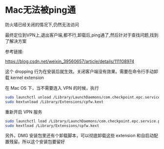 # Mac无法被ping通

防火墙已经关闭的情况下,仍然无法访问

最终定位到VPN上,退出客户端,都不行,卸载后,ping通了,然后针对于查找问题,找到了解决方案

参考链接:

https://blog.csdn.net/weixin_39560657/article/details/111108974



这个 dropping 行为在安装后就生效。关闭客户端没有效果。需要在命令行手动卸载 kernel extension

在 Mac OS 下，当不需要连入 VPN 的时候，执行

```sh
sudo launchctl unload /Library/LaunchDaemons/com.checkpoint.epc.service.plist
sudo kextunload /Library/Extensions/cpfw.kext
```

重新开启 VPN 服务

```sh
sudo launchctl load /Library/LaunchDaemons/com.checkpoint.epc.service.plist
sudo kextload /Library/Extensions/cpfw.kext
```

另外，DMG 安装包里还有个卸载脚本，可以彻底卸载这些 extension 和自启动配置残留。所以这个安装包要留好